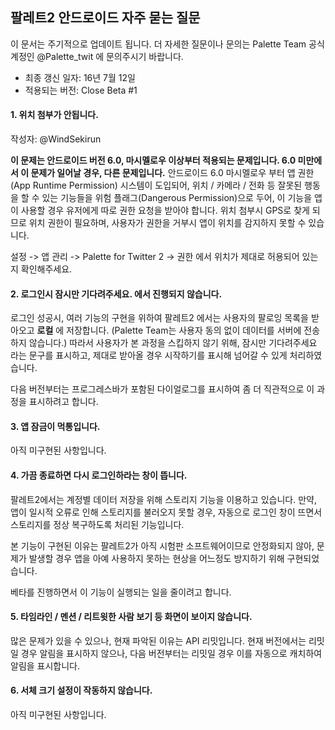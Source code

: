 ## 팔레트2 안드로이드 자주 묻는 질문
이 문서는 주기적으로 업데이트 됩니다. 더 자세한 질문이나 문의는 Palette Team 공식 계정인 @Palette_twit 에 문의주시기 바랍니다.

* 최종 갱신 일자: 16년 7월 12일
* 적용되는 버전: Close Beta #1

#### 1. 위치 첨부가 안됩니다. 
작성자: @WindSekirun

**이 문제는 안드로이드 버전 6.0, 마시멜로우 이상부터 적용되는 문제입니다. 6.0 미만에서 이 문제가 일어날 경우, 다른 문제입니다.**
안드로이드 6.0 마시멜로우 부터 앱 권한 (App Runtime Permission) 시스템이 도입되어, 위치 / 카메라 / 전화 등 잘못된 행동을 할 수 있는 기능들을 위험 플래그(Dangerous Permission)으로 두어, 이 기능을 앱이 사용할 경우 유저에게 따로 권한 요청을 받아야 합니다.
위치 첨부시 GPS로 찾게 되므로 위치 권한이 필요하며, 사용자가 권한을 거부시 앱이 위치를 감지하지 못할 수 있습니다.

설정 -> 앱 관리 -> Palette for Twitter 2 -> 권한 에서 위치가 제대로 허용되어 있는지 확인해주세요.

#### 2. 로그인시 잠시만 기다려주세요. 에서 진행되지 않습니다. 

로그인 성공시, 여러 기능의 구현을 위하여 팔레트2 에서는 사용자의 팔로잉 목록을 받아오고 **로컬** 에 저장합니다. (Palette Team는 사용자 동의 없이 데이터를 서버에 전송하지 않습니다.) 
따라서 사용자가 본 과정을 스킵하지 않기 위해, 잠시만 기다려주세요 라는 문구를 표시하고, 제대로 받아올 경우 시작하기를 표시해 넘어갈 수 있게 처리하였습니다.

다음 버전부터는 프로그레스바가 포함된 다이얼로그를 표시하여 좀 더 직관적으로 이 과정을 표시하려고 합니다.

#### 3. 앱 잠금이 먹통입니다.

아직 미구현된 사항입니다.

#### 4. 가끔 종료하면 다시 로그인하라는 창이 뜹니다.

팔레트2에서는 계정별 데이터 저장을 위해 스토리지 기능을 이용하고 있습니다. 만약, 앱이 일시적 오류로 인해 스토리지를 불러오지 못할 경우,
자동으로 로그인 창이 뜨면서 스토리지를 정상 복구하도록 처리된 기능입니다.

본 기능이 구현된 이유는 팔레트2가 아직 시험판 소프트웨어이므로 안정화되지 않아, 문제가 발생할 경우 앱을 아예 사용하지 못하는 현상을 어느정도 방지하기 위해 구현되었습니다.

베타를 진행하면서 이 기능이 실행되는 일을 줄이려고 합니다. 

#### 5. 타임라인 / 멘션 / 리트윗한 사람 보기 등 화면이 보이지 않습니다.

많은 문제가 있을 수 있으나, 현재 파악된 이유는 API 리밋입니다.
현재 버전에서는 리밋일 경우 알림을 표시하지 않으나, 다음 버전부터는 리밋일 경우 이를 자동으로 캐치하여 알림을 표시합니다. 

#### 6. 서체 크기 설정이 작동하지 않습니다.

아직 미구현된 사항입니다.
